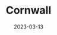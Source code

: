 ---
title: "Cornwall"
excerpt: "Where the land ends"
permalink: /voyage/cornwall
collection: voyage
date: 2023-03-13
header:
  overlay_image: cornwall-wave-3v1.jpg
---